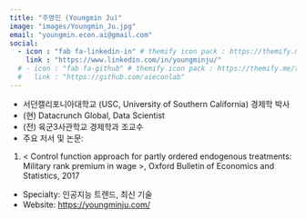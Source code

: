 ```yaml
---
title: "주영민 (Youngmin Ju)"
image: "images/Youngmin_Ju.jpg"
email: "youngmin.econ.ai@gmail.com"
social:
  - icon : "fab fa-linkedin-in" # themify icon pack : https://themify.me/themify-icons
    link : "https://www.linkedin.com/in/youngminju/"
  # - icon : "fab fa-github" # themify icon pack : https://themify.me/themify-icons
  #   link : "https://github.com/aieconlab"
---
```



-	서던캘리포니아대학교 (USC, University of Southern California) 경제학 박사
-	(현) Datacrunch Global, Data Scientist
-	(전) 육군3사관학교 경제학과 조교수
-	주요 저서 및 논문:
  1.	< Control function approach for partly ordered endogenous treatments: Military rank premium in wage >, Oxford Bulletin of Economics and Statistics, 2017
-	Specialty: 인공지능 트렌드, 최신 기술
-	Website: https://youngminju.com/

